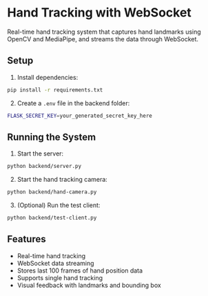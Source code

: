 # Hand Tracking with WebSocket

Real-time hand tracking system that captures hand landmarks using OpenCV and MediaPipe, and streams the data through WebSocket.

## Setup

1. Install dependencies:
```bash
pip install -r requirements.txt
```

2. Create a `.env` file in the backend folder:
```bash
FLASK_SECRET_KEY=your_generated_secret_key_here
```

## Running the System

1. Start the server:
```bash
python backend/server.py
```

2. Start the hand tracking camera:
```bash
python backend/hand-camera.py
```

3. (Optional) Run the test client:
```bash
python backend/test-client.py
```

## Features
- Real-time hand tracking
- WebSocket data streaming
- Stores last 100 frames of hand position data
- Supports single hand tracking
- Visual feedback with landmarks and bounding box 